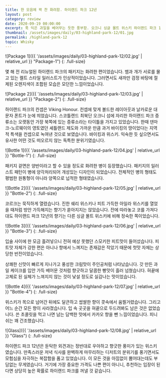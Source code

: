 ```yaml
---
title: 한 모음에 꽉 찬 화려함. 하이랜드 파크 12년
layout: post
category: review
date: 2020-09-19 00:00:00
excerpt: 푹 익은 과일을 베어무는 듯한 풍부함. 오크니 싱글 몰트 위스키 하이랜드 파크 12년 리뷰.
thumbnail: /assets/images/daily/03-highland-park-12/01.jpg
permalink: /highland-park-12
topic: Whisky
---
```


![Package 1]({{ '/assets/images/daily/03-highland-park-12/02.jpg' | relative_url }} "Package-1")
{: .full-size}

몇 해 전 리뉴얼된 하이랜드 파크의 패키지는 화려한 편이었습니다. 뱀과 개가 서로를 물고 있는 켈트 스타일 일러스트가 인상적이었습니다. 그러면서도 새까만 검정 바탕에 절제된 오렌지색이 조합된 모습은 모던한 느낌이었습니다.

![Package 2]({{ '/assets/images/daily/03-highland-park-12/03.jpg' | relative_url }} "Package-2")
{: .full-size}

하이랜드 파크의 컨셉은 Viking Honour. 컨셉에 맞게 볼드한 레이아웃과 날카로운 대문자 폰트가 눈에 띄었습니다. 스코틀랜드 최북단 오크니 섬에 자리한 하이랜드 파크 증류소는 오랫동안 가장 북쪽에 있는 증류소라는 타이틀을 가지고 있었습니다. 한때 덴마크-노르웨이의 영토였던 셰틀랜드 제도와 가까운 만큼 과거 바이킹의 땅이었다는 지역적 특색을 컨셉으로 녹여낸 것으로 보였습니다. 바이킹과 위스키. 익숙한 듯 싶으면서도 유사한 어떤 것도 떠오르지 않는 독특한 분위기였습니다.

![Bottle 1]({{ '/assets/images/daily/03-highland-park-12/04.jpg' | relative_url }} "Bottle-1")
{: .full-size}

패키지 겉면은 양반이라고 할 수 있을 정도로 화려한 병이 등장했습니다. 패키지의 일러스트 패턴이 병에 양각처리되어 개성있는 디자인이 되었습니다. 전체적인 병의 형태도 평범한 원통형이 아니라 양쪽으로 넙적한 형태였습니다.

![Bottle 2]({{ '/assets/images/daily/03-highland-park-12/05.jpg' | relative_url }} "Bottle-2")
{: .full-size}

코르크는 묵직하게 열렸습니다. 진한 쉐리 위스키나 피트 가득한 아일라 위스키를 열었을 때처럼 방안 가득해지는 향기가 쏟아지지는 않았습니다. 잔에 따라놓고 코를 가져다대도 하이랜드 파크 12년의 향기는 다른 싱글 몰트 위스키에 비해 정숙한 쪽이었습니다.

![Bottle 3]({{ '/assets/images/daily/03-highland-park-12/06.jpg' | relative_url }} "Bottle-3")
{: .full-size}

입술 사이에 한 모금 흘려넣으니 전혀 예상 못했던 스모키한 피트맛이 들어섰습니다. 피트맛 자체가 강한 편은 아니나 향에서 느껴지는 존재감은 작았기 때문에 첫맛 자체는 상당한 반전이었습니다.

상쾌한 신맛이 빠르게 지나가고 풍성한 크림맛이 주인공처럼 나타났습니다. 갓 만든 과일 케이크를 입안 가득 베어문 것처럼 향긋하고 달콤한 빵맛이 흘러 넘쳤습니다. 혀끝에 고체로 된 실체가 느껴지지 않는 것이 낯설 정도로 실감나는 맛이었습니다.

![Bottle 4]({{ '/assets/images/daily/03-highland-park-12/07.jpg' | relative_url }} "Bottle-4")
{: .full-size}

위스키가 목으로 넘어간 뒤에도 달큰하고 쌉쌀한 향이 콧속에서 움찔거렸습니다. 그리고 어느 순간 모든 향이 사라졌습니다. 입 속 곳곳을 혀끝으로 두드려봐도 남은 것은 없었습니다. 쓴 초콜릿을 먹고 나면 남는 담백한 맛에서 카카오 향을 뺀 느낌이었습니다. 피니쉬는 꽤 건조했습니다.

![Glass]({{ '/assets/images/daily/03-highland-park-12/08.jpg' | relative_url }} "Glass")
{: .full-size}

하이랜드 파크 12년은 둔탁한 외견과는 정반대로 우아하고 향긋한 풍미가 있는 위스키였습니다. 만족스러운 저녁 식사를 완벽하게 마무리하는 디저트의 분위기를 풍기면서도 모험심을 자극하는 복잡함을 품고 있었습니다. 이 모든 것을 아낌없이 뿜어대는데도 부담없는 무게였습니다. 거기에 가장 중요한 가격도 나쁜 편이 아니니, 추천하는 입장이 된다면 상당히 높은 확률로 하이랜드 파크를 꺼낼 것 같습니다.